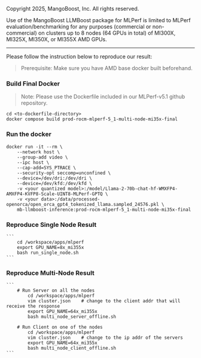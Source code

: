 Copyright 2025, MangoBoost, Inc. All rights reserved.

Use of the MangoBoost LLMBoost package for MLPerf is limited to MLPerf 
evaluation/benchmarking for any purposes (commercial or non-commercial) 
on clusters up to 8 nodes (64 GPUs in total) of MI300X, MI325X, MI350X, 
or MI355X AMD GPUs.

---

Please follow the instruction below to reproduce our result:

> Prerequisite: Make sure you have AMD base docker built beforehand.

### Build Final Docker
> Note: Please use the Dockerfile included in our MLPerf-v5.1 github repository. 

    cd <to-dockerfile-directory>
    docker compose build prod-rocm-mlperf-5_1-multi-node-mi35x-final

### Run the docker
    docker run -it --rm \
        --network host \
        --group-add video \
        --ipc host \
        --cap-add=SYS_PTRACE \
        --security-opt seccomp=unconfined \
        --device=/dev/dri:/dev/dri \
        --device=/dev/kfd:/dev/kfd \
        -v <your quantized model>:/model/Llama-2-70b-chat-hf-WMXFP4-AMXFP4-KVFP8-Scale-UINT8-MLPerf-GPTQ \
        -v <your data>:/data/processed-openorca/open_orca_gpt4_tokenized_llama.sampled_24576.pkl \
        mb-llmboost-inference:prod-rocm-mlperf-5_1-multi-node-mi35x-final

### Reproduce Single Node Result

    ```
        cd /workspace/apps/mlperf
        export GPU_NAME=8x_mi355x
        bash run_single_node.sh
    ```

### Reproduce Multi-Node Result

    ```
        # Run Server on all the nodes
            cd /workspace/apps/mlperf
            vim cluster.json    # change to the client addr that will receive the response
            export GPU_NAME=64x_mi355x
            bash multi_node_server_offline.sh

        # Run Client on one of the nodes
            cd /workspace/apps/mlperf
            vim cluster.json    # change to the ip addr of the servers
            export GPU_NAME=64x_mi355x
            bash multi_node_client_offline.sh
    ```